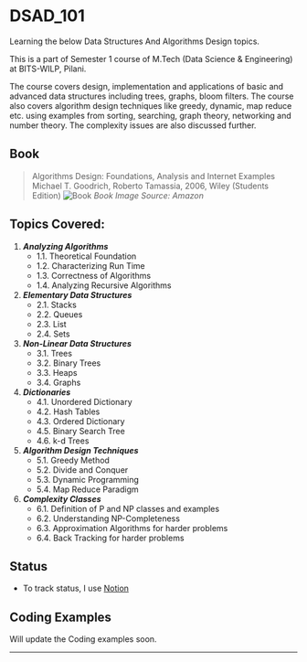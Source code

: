 # DSAD_101
Learning the below Data Structures And Algorithms Design topics.

This is a part of Semester 1 course of M.Tech (Data Science & Engineering) at BITS-WILP, Pilani.

The course covers design, implementation and applications of basic and advanced data structures including trees, graphs, bloom filters.
The course also covers algorithm design techniques like greedy, dynamic, map reduce etc. using examples from sorting, searching, graph theory, networking and number theory. 
The complexity issues are also discussed further.

## Book
> Algorithms Design: Foundations, Analysis and Internet Examples Michael T. Goodrich, Roberto Tamassia, 2006, Wiley (Students Edition) 
![Book](https://images-na.ssl-images-amazon.com/images/I/91LAB5RBzRL.jpg)
_Book Image Source: Amazon_

## Topics Covered:
1.	**_Analyzing Algorithms_** 
	- 1.1. Theoretical Foundation
	- 1.2. Characterizing Run Time
	- 1.3. Correctness of Algorithms
	- 1.4. Analyzing Recursive Algorithms
2.	**_Elementary Data Structures_** 
	- 2.1. Stacks
	- 2.2. Queues
	- 2.3. List
	- 2.4. Sets
3.  **_Non-Linear Data Structures_**
	- 3.1. Trees
	- 3.2. Binary Trees
	- 3.3. Heaps
	- 3.4. Graphs
4. **_Dictionaries_**
	- 4.1. Unordered Dictionary
	- 4.2. Hash Tables
	- 4.3. Ordered Dictionary
	- 4.5. Binary Search Tree
	- 4.6. k-d Trees
5.  **_Algorithm Design Techniques_**
	- 5.1. Greedy Method
	- 5.2. Divide and Conquer
	- 5.3. Dynamic Programming
	- 5.4. Map Reduce Paradigm
6. **_Complexity Classes_**
	- 6.1. Definition of P and NP classes and examples
	- 6.2. Understanding NP-Completeness
	- 6.3. Approximation Algorithms for harder problems
	- 6.4. Back Tracking for harder problems

## Status
  - To track status, I use [Notion](https://www.notion.so/06b1f3a88b76410d876b220c31f191a6?v=f99b10c128c44ff2a5107d4f7eb23960)

## Coding Examples
  Will update the Coding examples soon.

___